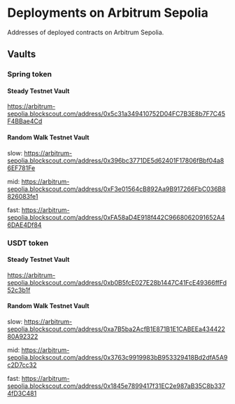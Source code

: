 # Deployments on Arbitrum Sepolia

Addresses of deployed contracts on Arbitrum Sepolia.

## Vaults

### Spring token

#### Steady Testnet Vault

https://arbitrum-sepolia.blockscout.com/address/0x5c31a349410752D04FC7B3E8b7F7C45F4BBae4Cd
  
#### Random Walk Testnet Vault
slow: https://arbitrum-sepolia.blockscout.com/address/0x396bc3771DE5d62401F17806fBbf04a86EF781Fe

mid:  https://arbitrum-sepolia.blockscout.com/address/0xF3e01564cB892Aa9B917266FbC036B8826083fe1

fast: https://arbitrum-sepolia.blockscout.com/address/0xFA58aD4E918f442C9668062091652A46DAE4Df84

### USDT token

#### Steady Testnet Vault

https://arbitrum-sepolia.blockscout.com/address/0xb0B5fcE027E28b1447C41FcE49366ffFd52c3b1f
  
#### Random Walk Testnet Vault
slow: https://arbitrum-sepolia.blockscout.com/address/0xa7B5ba2AcfB1E871B1E1CABEEa43442280A92322

mid:  https://arbitrum-sepolia.blockscout.com/address/0x3763c9919983bB953329418Bd2dfA5A9c2D7cc32

fast: https://arbitrum-sepolia.blockscout.com/address/0x1845e7899417f31EC2e987aB35C8b3374fD3C481
